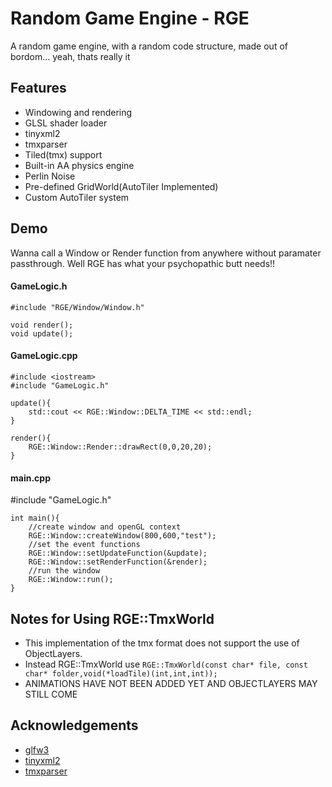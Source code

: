 
# Random Game Engine - RGE

A random game engine, with a random code structure, made out of bordom... yeah, thats really it



## Features

- Windowing and rendering
- GLSL shader loader
- tinyxml2
- tmxparser
- Tiled(tmx) support
- Built-in AA physics engine
- Perlin Noise
- Pre-defined GridWorld(AutoTiler Implemented)
- Custom AutoTiler system


## Demo



Wanna call a Window or Render function from anywhere without paramater passthrough.
Well RGE has what your psychopathic butt needs!!
#### GameLogic.h
```
#include "RGE/Window/Window.h"

void render();
void update();
```
#### GameLogic.cpp
```
#include <iostream>
#include "GameLogic.h"

update(){
    std::cout << RGE::Window::DELTA_TIME << std::endl;
}

render(){
    RGE::Window::Render::drawRect(0,0,20,20);
}
```
#### main.cpp
#include "GameLogic.h"
```
int main(){
    //create window and openGL context
    RGE::Window::createWindow(800,600,"test");
    //set the event functions
    RGE::Window::setUpdateFunction(&update);
    RGE::Window::setRenderFunction(&render);
    //run the window
    RGE::Window::run();
}
```
## Notes for Using RGE::TmxWorld

- This implementation of the tmx format does not support the use of ObjectLayers.
- Instead RGE::TmxWorld use  ``` RGE::TmxWorld(const char* file, const char* folder,void(*loadTile)(int,int,int)); ```
- ANIMATIONS HAVE NOT BEEN ADDED YET AND OBJECTLAYERS MAY STILL COME


## Acknowledgements

 - [glfw3](https://www.glfw.org/)
 - [tinyxml2](https://github.com/leethomason/tinyxml2)
 - [tmxparser](https://github.com/halsafar/libtmx-parser)
